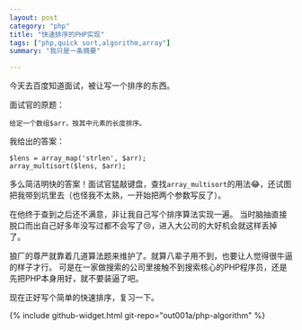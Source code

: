 ```yaml
---
layout: post
category: "php"
title: "快速排序的PHP实现"
tags: ["php,quick sort,algorithm,array"]
summary: "我只是一条摘要"

---
```


今天去百度知道面试，被让写一个排序的东西。

面试官的原题：

    给定一个数组$arr，按其中元素的长度排序。

我给出的答案：

    $lens = array_map('strlen', $arr);
    array_multisort($lens, $arr);

多么简洁明快的答案！面试官猛敲键盘，查找`array_multisort`的用法😂，还试图把我带到坑里去（也怪我不太熟，一开始把两个参数写反了）。

在他终于查到之后还不满意，非让我自己写个排序算法实现一遍。
当时脑抽直接脱口而出自己好多年没写过都不会写了😢，进入大公司的大好机会就这样丢掉了。

狼厂的尊严就靠着几道算法题来维护了。就算八辈子用不到，也要让人觉得很牛逼的样子才行。
可是在一家做搜索的公司里接触不到搜索核心的PHP程序员，还是先把PHP本身用好，就不要装逼了吧。

现在正好写个简单的快速排序，复习一下。

{% include github-widget.html git-repo="out001a/php-algorithm" %}
